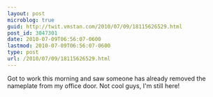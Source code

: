 ```yaml
---
layout: post
microblog: true
guid: http://twit.vmstan.com/2010/07/09/18115626529.html
post_id: 3047301
date: 2010-07-09T06:56:07-0600
lastmod: 2010-07-09T06:56:07-0600
type: post
url: /2010/07/09/18115626529.html
---
```

Got to work this morning and saw someone has already removed the nameplate from my office door. Not cool guys, I'm still here!
